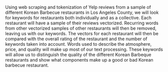 Using web scraping and tokenization of Yelp reviews from a sample of different Korean Barbecue restaurants in Los Angeles County, we will look for keywords for restaurants both individually and as a collective. Each restaurant will have a sample of their reviews vectorized. Recurring words from other vectorized samples of other restaurants will then be removed, leaving us with our keywords. The vectors for each restaurant will then be compared with the overall rating of the restaurant and the number of keywords taken into account. Words used to describe the atmosphere, price, and quality will make up most of our text processing. These keywords will allow us to distinguish the quality of the different Korean Barbeque restaurants and show what components make up a good or bad Korean barbecue restaurant.
